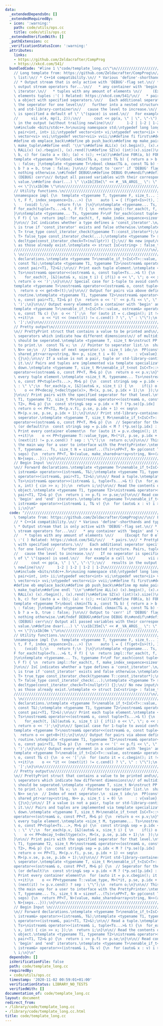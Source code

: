 ```yaml
---
data:
  _extendedDependsOn: []
  _extendedRequiredBy:
  - icon: ':warning:'
    path: code/utils/ops.cc
    title: code/utils/ops.cc
  _extendedVerifiedWith: []
  _pathExtension: cc
  _verificationStatusIcon: ':warning:'
  attributes:
    links:
    - https://github.com/Zeldacrafter/CompProg
    - https://xkcd.com/541/
  bundledCode: "#line 1 \"code/template_long.cc\"\n///////////////////////////////////////////////////////////////\n\
    // Long template from: https://github.com/Zeldacrafter/CompProg\n//\n// Feature\
    \ list:\n// * C++14 compatibility.\n// * Various 'define'-shorthands and typedefs.\n\
    // * Output stream that is only active with 'DEBUG'-flag set.\n// * Input and\
    \ output stream operators for...\n//   * any container with 'begin' and 'end'\
    \ iterator.\n//   * tuples with any amount of elements \n//     (Except for 0\
    \ elements tuples :'( ) Related: https://xkcd.com/541/\n//   * pairs.\n// * PrettyPrinting\
    \ a object with specified seperators.\n//   Each additional seperator specifies\
    \ the seperator for one level\n//   further into a nested structure. Pairs, tuples\
    \ and std-library-container\n//   cause the level to increase.\n//   If no seperator\
    \ is specified a default of \" \"(space) is used.\n//   For example a call \n\
    //      vii a(4, mp(1, 2));\n//      cout << pp(a, \" | \", \"-\");\n//   results\
    \ in the output (without trailing newline)\n//      1-2 | 1-2 | 1-2 | 1-2\n///////////////////////////////////////////////////////////////\n\
    \n#include <bits/stdc++.h>\nusing namespace std;\ntypedef long long ll;\ntypedef\
    \ pair<int, int> ii;\ntypedef vector<int> vi;\ntypedef vector<ii> vii;\ntypedef\
    \ vector<vi> vvi;\ntypedef vector<vii> vvii;\n#define fi first\n#define se second\n\
    #define eb emplace_back\n#define pb push_back\n#define mp make_pair\n#define mt\
    \ make_tuple\n#define endl '\\n'\n#define ALL(x) (x).begin(), (x).end()\n#define\
    \ RALL(x) (x).rbegin(), (x).rend()\n#define SZ(x) (int)(x).size()\n#define FOR(a,\
    \ b, c) for (auto a = (b); (a) < (c); ++(a))\n#define F0R(a, b) FOR (a, 0, (b))\n\
    template <typename T>\nbool ckmin(T& a, const T& b) { return a > b ? a = b, true\
    \ : false; }\ntemplate <typename T>\nbool ckmax(T& a, const T& b) { return a <\
    \ b ? a = b, true : false; }\n\n// Output to 'cerr' if 'DEBUG' flag is set. Do\
    \ nothing otherwise.\n#ifndef DEBUG\n#define DEBUG 0\n#endif\n#define dout if\
    \ (DEBUG) cerr\n// Output all passed variables with their corresponding name and\
    \ value.\n#define dvar(...) \" \\x1b[35m[\" << #__VA_ARGS__ \": \" << mt(__VA_ARGS__)\
    \ << \"]\\x1b[0m \"\n\n///////////////////////////////////////////////////////////////\n\
    // Utility functions.\n///////////////////////////////////////////////////////////////\n\
    \nnamespace impl {\n  template <typename T, typename F, size_t... Is>\n  F for_each(T&\
    \ t, F f, index_sequence<Is...>) {\n    auto l = { (f(get<Is>(t), Is), 0)... };\n\
    \    (void) l;\n    return f;\n  }\n}\n\ntemplate <typename... Ts, typename F>\n\
    F for_each(tuple<Ts...>& t, F f) { \n  return impl::for_each(t, f, make_index_sequence<sizeof...(Ts)>{});\n\
    }\n\ntemplate <typename... Ts, typename F>\nF for_each(const tuple<Ts...>& t,\
    \ F f) { \n  return impl::for_each(t, f, make_index_sequence<sizeof...(Ts)>{});\n\
    }\n\n// IsC indicates whether a type defines a 'const_iterator'.\n// IsC::value\
    \ is true if 'const_iterator' exists and false otherwise.\ntemplate <typename\
    \ T> true_type const_iterator_check(typename T::const_iterator*);\ntemplate <typename\
    \ T> false_type const_iterator_check(...);\ntemplate <typename T> struct IsC :\
    \ decltype(const_iterator_check<T>(nullptr)) {};\n// No new input/output for string\
    \ as those already exist.\ntemplate <> struct IsC<string> : false_type {};\n\n\
    ///////////////////////////////////////////////////////////////\n// Begin Output\
    \ \n///////////////////////////////////////////////////////////////\n\n// Forward\
    \ declarations.\ntemplate <typename T>\nenable_if_t<IsC<T>::value, ostream&> operator<<(ostream&,\
    \ const T&);\ntemplate <typename T1, typename T2>\nostream& operator<<(ostream&,\
    \ const pair<T1, T2>&);\n\n// Print each tuple element.\ntemplate <typename...\
    \ Ts>\nostream& operator<<(ostream& o, const tuple<Ts...>& t) {\n    o << '(';\n\
    \    for_each(t, [&](auto& x, size_t i) { if(i) o << \", \"; o << x; });\n   \
    \ return o << ')';\n}\n\n// Special case for 1-tuple to avoid confusing parentheses\n\
    template <typename T>\nostream& operator<<(ostream& o, const tuple<T>& t) {\n\
    \  return o << get<0>(t);\n}\n\n// Output for pairs via above defined tuple output\
    \ routine.\ntemplate <typename T1, typename T2>\nostream& operator<<(ostream&\
    \ o, const pair<T1, T2>& p) {\n  return o << '(' << p.fi << \", \" << p.se <<\
    \ ')';\n}\n\n// Output every element in a container with 'begin' and 'end' iterators.\n\
    template <typename T>\nenable_if_t<IsC<T>::value, ostream&> operator<<(ostream&\
    \ o, const T& c) {\n  o << '[';\n  for (auto it = c.cbegin(); it != c.cend();\
    \ ++it)\n    o << *it << (next(it) != c.cend() ? \", \" : \"\");\n  return o <<\
    \ ']';\n}\n\n///////////////////////////////////////////////////////////////\n\
    // Pretty output\n///////////////////////////////////////////////////////////////\n\
    \n// PrettyPrint struct that contains a value to be printed and\n// a list of\
    \ seperators which indicate how different dimensions\n// of multidimensional values\
    \ should be seperated.\ntemplate <typename T, size_t N>\nstruct PP {\n  // Value\
    \ to print.\n  const T& v; \n  // Pointer to seperator list.\n  shared_ptr<array<string,\
    \ N>> se;\n  // Index of next seperator.\n  size_t idx;\n  PP(const T& value,\
    \ shared_ptr<array<string, N>> p, size_t i = 0) \n      : v{value}, se{p}, idx{i}\
    \ {}\n};\n\n// If a value is not a pair, tuple or std-library-continer just print\
    \ it.\n// Pairs and tuples are implemented via template specialization further\
    \ down.\ntemplate <typename T, size_t M>\nenable_if_t<not IsC<T>::value, ostream&>\n\
    operator<<(ostream& o, const PP<T, M>& p) {\n  return o << p.v;\n}\n\n// Prints\
    \ every tuple element.\ntemplate <size_t M, typename... Ts>\nostream& operator<<(ostream&\
    \ o, const PP<tuple<Ts...>, M>& p) {\n  const string& sep = p.idx < M ? (*p.se)[p.idx]\
    \ : \" \";\n  for_each(p.v, [&](auto& x, size_t i) { \n    if(i) o << sep; \n\
    \    o << PP<decay_t<decltype(x)>, M>(x, p.se, p.idx + 1);\n  });\n  return o;\n\
    }\n\n// Print pairs with the specified seperator for that level.\ntemplate <typename\
    \ T1, typename T2, size_t M>\nostream& operator<<(ostream& o, const PP<pair<T1,\
    \ T2>, M>& p) {\n  const string& sep = p.idx < M ? (*p.se)[p.idx] : \" \";\n \
    \ return o << PP<T1, M>(p.v.fi, p.se, p.idx + 1) << sep\n           << PP<T2,\
    \ M>(p.v.se, p.se, p.idx + 1);\n}\n\n// Print std-library-container with the specified\
    \ seperator.\ntemplate <typename T, size_t M>\nenable_if_t<IsC<T>::value, ostream&>\n\
    operator<<(ostream& o, const PP<T, M>& p) {\n  // Seperator for the current layer\
    \ (or default)\n  const string& sep = p.idx < M ? (*p.se)[p.idx] : \" \";\n  //\
    \ Print every container element\n  for (auto it = p.v.cbegin(); it != p.v.cend();\
    \ ++it)\n    o << PP<typename T::value_type, M>(*it, p.se, p.idx + 1)\n      <<\
    \ (next(it) != p.v.cend() ? sep : \"\");\n  return o;\n}\n\n// This function is\
    \ the main way for a user to interface with the PrettyPrinter.\ntemplate <typename\
    \ T, typename... Ts, size_t N = sizeof...(Ts)>\nPP<T, N> pp(const T& value, Ts...\
    \ seps) {\n  return PP<T, N>(value, make_shared<array<string, N>>(array<string,\
    \ N>{seps...}));\n}\n\n///////////////////////////////////////////////////////////////\n\
    // Begin Input \n///////////////////////////////////////////////////////////////\n\
    \n// Forward declarations.\ntemplate <typename T>\nenable_if_t<IsC<T>::value,\
    \ istream&> operator>>(istream&, T&);\ntemplate <typename T1, typename T2>\nistream&\
    \ operator>>(istream&, pair<T1, T2>&);\n\n// Read a tuple.\ntemplate <typename...\
    \ Ts>\nistream& operator>>(istream& i, tuple<Ts...>& t) {\n  for_each(t, [&](auto&\
    \ x, int) { cin >> x; });\n  return i;\n}\n\n// Read the contents of a 'pair'\
    \ object.\ntemplate <typename T1, typename T2>\nistream& operator>>(istream& i,\
    \ pair<T1, T2>& p) {\n  return i >> p.fi >> p.se;\n}\n\n// Read containers with\
    \ 'begin' and 'end' iterators.\ntemplate <typename T>\nenable_if_t<IsC<T>::value,\
    \ istream&> operator>>(istream& i, T& v) {\n  for (auto& x : v) i >> x;\n  return\
    \ i;\n}\n"
  code: "///////////////////////////////////////////////////////////////\n// Long\
    \ template from: https://github.com/Zeldacrafter/CompProg\n//\n// Feature list:\n\
    // * C++14 compatibility.\n// * Various 'define'-shorthands and typedefs.\n//\
    \ * Output stream that is only active with 'DEBUG'-flag set.\n// * Input and output\
    \ stream operators for...\n//   * any container with 'begin' and 'end' iterator.\n\
    //   * tuples with any amount of elements \n//     (Except for 0 elements tuples\
    \ :'( ) Related: https://xkcd.com/541/\n//   * pairs.\n// * PrettyPrinting a object\
    \ with specified seperators.\n//   Each additional seperator specifies the seperator\
    \ for one level\n//   further into a nested structure. Pairs, tuples and std-library-container\n\
    //   cause the level to increase.\n//   If no seperator is specified a default\
    \ of \" \"(space) is used.\n//   For example a call \n//      vii a(4, mp(1, 2));\n\
    //      cout << pp(a, \" | \", \"-\");\n//   results in the output (without trailing\
    \ newline)\n//      1-2 | 1-2 | 1-2 | 1-2\n///////////////////////////////////////////////////////////////\n\
    \n#include <bits/stdc++.h>\nusing namespace std;\ntypedef long long ll;\ntypedef\
    \ pair<int, int> ii;\ntypedef vector<int> vi;\ntypedef vector<ii> vii;\ntypedef\
    \ vector<vi> vvi;\ntypedef vector<vii> vvii;\n#define fi first\n#define se second\n\
    #define eb emplace_back\n#define pb push_back\n#define mp make_pair\n#define mt\
    \ make_tuple\n#define endl '\\n'\n#define ALL(x) (x).begin(), (x).end()\n#define\
    \ RALL(x) (x).rbegin(), (x).rend()\n#define SZ(x) (int)(x).size()\n#define FOR(a,\
    \ b, c) for (auto a = (b); (a) < (c); ++(a))\n#define F0R(a, b) FOR (a, 0, (b))\n\
    template <typename T>\nbool ckmin(T& a, const T& b) { return a > b ? a = b, true\
    \ : false; }\ntemplate <typename T>\nbool ckmax(T& a, const T& b) { return a <\
    \ b ? a = b, true : false; }\n\n// Output to 'cerr' if 'DEBUG' flag is set. Do\
    \ nothing otherwise.\n#ifndef DEBUG\n#define DEBUG 0\n#endif\n#define dout if\
    \ (DEBUG) cerr\n// Output all passed variables with their corresponding name and\
    \ value.\n#define dvar(...) \" \\x1b[35m[\" << #__VA_ARGS__ \": \" << mt(__VA_ARGS__)\
    \ << \"]\\x1b[0m \"\n\n///////////////////////////////////////////////////////////////\n\
    // Utility functions.\n///////////////////////////////////////////////////////////////\n\
    \nnamespace impl {\n  template <typename T, typename F, size_t... Is>\n  F for_each(T&\
    \ t, F f, index_sequence<Is...>) {\n    auto l = { (f(get<Is>(t), Is), 0)... };\n\
    \    (void) l;\n    return f;\n  }\n}\n\ntemplate <typename... Ts, typename F>\n\
    F for_each(tuple<Ts...>& t, F f) { \n  return impl::for_each(t, f, make_index_sequence<sizeof...(Ts)>{});\n\
    }\n\ntemplate <typename... Ts, typename F>\nF for_each(const tuple<Ts...>& t,\
    \ F f) { \n  return impl::for_each(t, f, make_index_sequence<sizeof...(Ts)>{});\n\
    }\n\n// IsC indicates whether a type defines a 'const_iterator'.\n// IsC::value\
    \ is true if 'const_iterator' exists and false otherwise.\ntemplate <typename\
    \ T> true_type const_iterator_check(typename T::const_iterator*);\ntemplate <typename\
    \ T> false_type const_iterator_check(...);\ntemplate <typename T> struct IsC :\
    \ decltype(const_iterator_check<T>(nullptr)) {};\n// No new input/output for string\
    \ as those already exist.\ntemplate <> struct IsC<string> : false_type {};\n\n\
    ///////////////////////////////////////////////////////////////\n// Begin Output\
    \ \n///////////////////////////////////////////////////////////////\n\n// Forward\
    \ declarations.\ntemplate <typename T>\nenable_if_t<IsC<T>::value, ostream&> operator<<(ostream&,\
    \ const T&);\ntemplate <typename T1, typename T2>\nostream& operator<<(ostream&,\
    \ const pair<T1, T2>&);\n\n// Print each tuple element.\ntemplate <typename...\
    \ Ts>\nostream& operator<<(ostream& o, const tuple<Ts...>& t) {\n    o << '(';\n\
    \    for_each(t, [&](auto& x, size_t i) { if(i) o << \", \"; o << x; });\n   \
    \ return o << ')';\n}\n\n// Special case for 1-tuple to avoid confusing parentheses\n\
    template <typename T>\nostream& operator<<(ostream& o, const tuple<T>& t) {\n\
    \  return o << get<0>(t);\n}\n\n// Output for pairs via above defined tuple output\
    \ routine.\ntemplate <typename T1, typename T2>\nostream& operator<<(ostream&\
    \ o, const pair<T1, T2>& p) {\n  return o << '(' << p.fi << \", \" << p.se <<\
    \ ')';\n}\n\n// Output every element in a container with 'begin' and 'end' iterators.\n\
    template <typename T>\nenable_if_t<IsC<T>::value, ostream&> operator<<(ostream&\
    \ o, const T& c) {\n  o << '[';\n  for (auto it = c.cbegin(); it != c.cend();\
    \ ++it)\n    o << *it << (next(it) != c.cend() ? \", \" : \"\");\n  return o <<\
    \ ']';\n}\n\n///////////////////////////////////////////////////////////////\n\
    // Pretty output\n///////////////////////////////////////////////////////////////\n\
    \n// PrettyPrint struct that contains a value to be printed and\n// a list of\
    \ seperators which indicate how different dimensions\n// of multidimensional values\
    \ should be seperated.\ntemplate <typename T, size_t N>\nstruct PP {\n  // Value\
    \ to print.\n  const T& v; \n  // Pointer to seperator list.\n  shared_ptr<array<string,\
    \ N>> se;\n  // Index of next seperator.\n  size_t idx;\n  PP(const T& value,\
    \ shared_ptr<array<string, N>> p, size_t i = 0) \n      : v{value}, se{p}, idx{i}\
    \ {}\n};\n\n// If a value is not a pair, tuple or std-library-continer just print\
    \ it.\n// Pairs and tuples are implemented via template specialization further\
    \ down.\ntemplate <typename T, size_t M>\nenable_if_t<not IsC<T>::value, ostream&>\n\
    operator<<(ostream& o, const PP<T, M>& p) {\n  return o << p.v;\n}\n\n// Prints\
    \ every tuple element.\ntemplate <size_t M, typename... Ts>\nostream& operator<<(ostream&\
    \ o, const PP<tuple<Ts...>, M>& p) {\n  const string& sep = p.idx < M ? (*p.se)[p.idx]\
    \ : \" \";\n  for_each(p.v, [&](auto& x, size_t i) { \n    if(i) o << sep; \n\
    \    o << PP<decay_t<decltype(x)>, M>(x, p.se, p.idx + 1);\n  });\n  return o;\n\
    }\n\n// Print pairs with the specified seperator for that level.\ntemplate <typename\
    \ T1, typename T2, size_t M>\nostream& operator<<(ostream& o, const PP<pair<T1,\
    \ T2>, M>& p) {\n  const string& sep = p.idx < M ? (*p.se)[p.idx] : \" \";\n \
    \ return o << PP<T1, M>(p.v.fi, p.se, p.idx + 1) << sep\n           << PP<T2,\
    \ M>(p.v.se, p.se, p.idx + 1);\n}\n\n// Print std-library-container with the specified\
    \ seperator.\ntemplate <typename T, size_t M>\nenable_if_t<IsC<T>::value, ostream&>\n\
    operator<<(ostream& o, const PP<T, M>& p) {\n  // Seperator for the current layer\
    \ (or default)\n  const string& sep = p.idx < M ? (*p.se)[p.idx] : \" \";\n  //\
    \ Print every container element\n  for (auto it = p.v.cbegin(); it != p.v.cend();\
    \ ++it)\n    o << PP<typename T::value_type, M>(*it, p.se, p.idx + 1)\n      <<\
    \ (next(it) != p.v.cend() ? sep : \"\");\n  return o;\n}\n\n// This function is\
    \ the main way for a user to interface with the PrettyPrinter.\ntemplate <typename\
    \ T, typename... Ts, size_t N = sizeof...(Ts)>\nPP<T, N> pp(const T& value, Ts...\
    \ seps) {\n  return PP<T, N>(value, make_shared<array<string, N>>(array<string,\
    \ N>{seps...}));\n}\n\n///////////////////////////////////////////////////////////////\n\
    // Begin Input \n///////////////////////////////////////////////////////////////\n\
    \n// Forward declarations.\ntemplate <typename T>\nenable_if_t<IsC<T>::value,\
    \ istream&> operator>>(istream&, T&);\ntemplate <typename T1, typename T2>\nistream&\
    \ operator>>(istream&, pair<T1, T2>&);\n\n// Read a tuple.\ntemplate <typename...\
    \ Ts>\nistream& operator>>(istream& i, tuple<Ts...>& t) {\n  for_each(t, [&](auto&\
    \ x, int) { cin >> x; });\n  return i;\n}\n\n// Read the contents of a 'pair'\
    \ object.\ntemplate <typename T1, typename T2>\nistream& operator>>(istream& i,\
    \ pair<T1, T2>& p) {\n  return i >> p.fi >> p.se;\n}\n\n// Read containers with\
    \ 'begin' and 'end' iterators.\ntemplate <typename T>\nenable_if_t<IsC<T>::value,\
    \ istream&> operator>>(istream& i, T& v) {\n  for (auto& x : v) i >> x;\n  return\
    \ i;\n}\n"
  dependsOn: []
  isVerificationFile: false
  path: code/template_long.cc
  requiredBy:
  - code/utils/ops.cc
  timestamp: '2020-11-02 00:59:01+01:00'
  verificationStatus: LIBRARY_NO_TESTS
  verifiedWith: []
documentation_of: code/template_long.cc
layout: document
redirect_from:
- /library/code/template_long.cc
- /library/code/template_long.cc.html
title: code/template_long.cc
---
```

